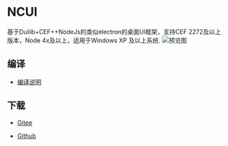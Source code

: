 # NCUI
基于Duilib+CEF++NodeJs的类似electron的桌面UI框架，支持CEF 2272及以上版本，Node 4x及以上，适用于Windows XP 及以上系统. 
![预览图](https://images.gitee.com/uploads/images/2018/0917/221303_e96c0628_8680.png "NCUI.png")

## 编译
* [编译说明](https://github.com/amoylel/NCUI/blob/master/%E7%BC%96%E8%AF%91%E8%AF%B4%E6%98%8E.txt) 

## 下载
* [Gitee](https://gitee.com/amoylel/NCUI/attach_files/download?i=185214&u=http%3A%2F%2Ffiles.git.oschina.net%2Fgroup1%2FM00%2F05%2F9E%2FPaAvDFv0ErqACrqiAkQsYLBd3-w4254.7z%3Ftoken%3D727f48533170ea8f2ff8220674c11da4%26ts%3D1542722417%26attname%3DNCUI-v1.0.0.0.7z)

* [Github](https://github.com/amoylel/NCUI/releases/download/v1.0.0.0/NCUI-v1.0.0.0.7z)
